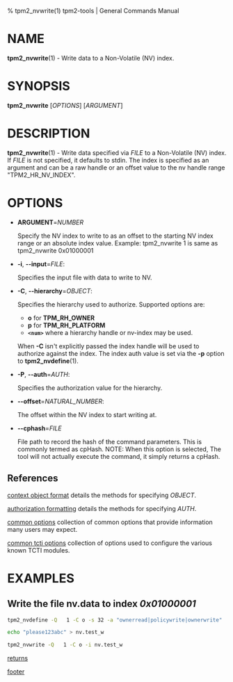 % tpm2_nvwrite(1) tpm2-tools | General Commands Manual

# NAME

**tpm2_nvwrite**(1) - Write data to a Non-Volatile (NV) index.

# SYNOPSIS

**tpm2_nvwrite** [*OPTIONS*] [*ARGUMENT*]

# DESCRIPTION

**tpm2_nvwrite**(1) - Write data specified via _FILE_ to a Non-Volatile (NV)
index. If _FILE_ is not specified, it defaults to stdin. The index is specified
as an argument and can be a raw handle or an offset value to the nv handle range
"TPM2_HR_NV_INDEX".

# OPTIONS

  * **ARGUMENT**=_NUMBER_
    
    Specify the NV index to write to as an offset to the starting NV index
    range or an absolute index value.
    Example: tpm2_nvwrite 1 is same as tpm2_nvwrite 0x01000001
  
  * **-i**, **\--input**=_FILE_:

    Specifies the input file with data to write to NV.

  * **-C**, **\--hierarchy**=_OBJECT_:

    Specifies the hierarchy used to authorize.
    Supported options are:
      * **o** for **TPM_RH_OWNER**
      * **p** for **TPM_RH_PLATFORM**
      * **`<num>`** where a hierarchy handle or nv-index may be used.

    When **-C** isn't explicitly passed the index handle will be used to
    authorize against the index. The index auth value is set via the
    **-p** option to **tpm2_nvdefine**(1).

  * **-P**, **\--auth**=_AUTH_:

    Specifies the authorization value for the hierarchy.

  * **\--offset**=_NATURAL_NUMBER_:

    The offset within the NV index to start writing at.

  * **\--cphash**=_FILE_

    File path to record the hash of the command parameters. This is commonly
    termed as cpHash. NOTE: When this option is selected, The tool will not
    actually execute the command, it simply returns a cpHash.

## References

[context object format](common/ctxobj.md) details the methods for specifying
_OBJECT_.

[authorization formatting](common/authorizations.md) details the methods for
specifying _AUTH_.

[common options](common/options.md) collection of common options that provide
information many users may expect.

[common tcti options](common/tcti.md) collection of options used to configure
the various known TCTI modules.

# EXAMPLES

## Write the file nv.data to index *0x01000001*
```bash
tpm2_nvdefine -Q   1 -C o -s 32 -a "ownerread|policywrite|ownerwrite"

echo "please123abc" > nv.test_w

tpm2_nvwrite -Q   1 -C o -i nv.test_w
```

[returns](common/returns.md)

[footer](common/footer.md)
